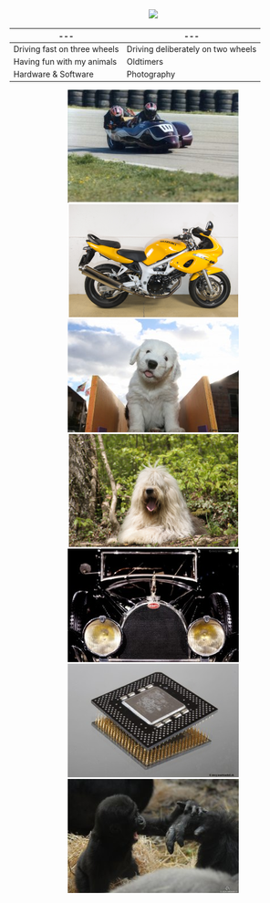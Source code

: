 <div align=center>
<img src="https://github-stats-alpha.vercel.app/api?username=unattended-ch&cc=000&tc=fff&ic=fff&bc=000" />

---|---
---|---
Driving fast on three wheels|Driving deliberately on two wheels
Having fun with my animals|Oldtimers
Hardware & Software|Photography

![Sidecar](res/Sidecar.png) ![Suzuki](res/Suzuki.png)
![Magic](res/Magic.png) ![SirIvanhoe](res/SirIvanhoe.png)
![Bugatti](res/Bugatti.png) ![Chip](res/Chip.png)
![Zoo Basel](res/zoo_basel.png)

</div>
